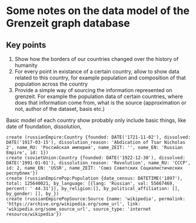 # Some notes on the data model of the Grenzeit graph database


## Key points

1. Show how the borders of our countries changed over the history of humanity
2. For every point in existance of a certain country, allow to show data related to this country, for example population and composition of that population across the country
3. Provide a simple way of sourcing the information represented on grenzeit. For example the population data of certain countries, where does that information come from, what is the source (approximation or not, author of the dataset, basis etc.)

Basic model of each country show probably only include basic things, like date of foundation, dissolution, 


```
create (russianEmpire:Country {founded: DATE('1721-11-02'), dissolved: DATE('1917-03-15'), dissolution_reason: 'Abdication of Tsar Nicholas 2', name_RU: 'Российская империя', name_ZEIT: '', name_EN: 'Russian Empire', id: 1})
create (sovietUnion:Country {founded: DATE('1922-12-30'), dissolved: DATE('1991-01-01'), dissolution_reason: 'Revolution', name_RU: 'СССР', id: 2, name_EN: 'USSR', name_ZEIT: 'Союз Советских Социалистических республик'})
create (russianEmpirePop:Population {date_census: DATETIME('1897'), total: 125640021, by_language: [{lang: 'Russian', val: 55667469, percent: '	44.31'}], by_religion:[], by_political_affiliation: [], by_gender: [], by_})
create (russianEmpirePopSource:Source {name: 'wikipedia', permalink: 'https://archive.org/wikipedia.org/some_url', link: 'wikipedia.org/some_source_url', source_type: 'internet resource/wikipedia'})
```